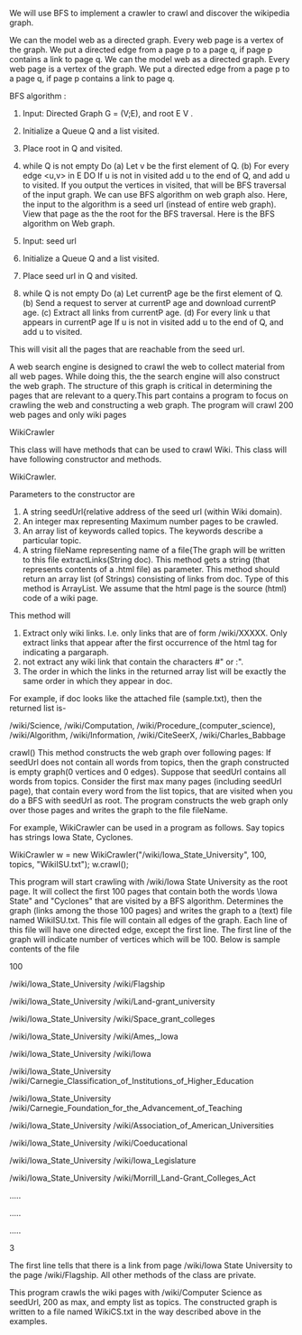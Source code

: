 We will use BFS to implement a crawler to crawl and discover the wikipedia graph.

We can the model web as a directed graph. Every web page is a vertex of the graph. We put a directed edge from a page p to a page q, if
page p contains a link to page q. We can the model web as a directed graph. Every web page is a vertex of the graph. We put a directed edge from a page p to a page q, if page p contains a link to page q.

BFS algorithm : 

1. Input: Directed Graph G = (V;E), and root E V .
2. Initialize a Queue Q and a list visited.
3. Place root in Q and visited.
4. while Q is not empty Do
(a) Let v be the first element of Q.
(b) For every edge <u,v> in E DO
      If u is not in visited add u to the end of Q, and add u to visited.
If you output the vertices in visited, that will be BFS traversal of the input graph. We can use BFS algorithm on web graph also. Here,
the input to the algorithm is a seed url (instead of entire web graph). View that page as the the root for the BFS traversal. 
Here is the BFS algorithm on Web graph.

1. Input: seed url
2. Initialize a Queue Q and a list visited.
3. Place seed url in Q and visited.
4. while Q is not empty Do
(a) Let currentP age be the first element of Q.
(b) Send a request to server at currentP age and download currentP age.
(c) Extract all links from currentP age.
(d) For every link u that appears in currentP age
      If u is not in visited add u to the end of Q, and add u to visited.

This will visit all the pages that are reachable from the seed url.

A web search engine is designed to crawl the web to collect material from all web pages. While doing this, the the search engine will also construct the web graph. The structure of this graph is critical in determining the pages that are relevant to a query.This part contains a program to focus on crawling the web and constructing a web graph. The program will crawl 200 web pages and only wiki pages

WikiCrawler

This class will have methods that can be used to crawl Wiki. This class will have following constructor and methods.

WikiCrawler.  

Parameters to the constructor are

1. A string seedUrl{relative address of the seed url (within Wiki domain).
2. An integer max representing Maximum number pages to be crawled.
3. An array list of keywords called topics. The keywords describe a particular topic.
4. A string fileName representing name of a file{The graph will be written to this file extractLinks(String doc). This method gets a string (that represents contents of a .html file) as parameter. This method should return an array list (of Strings) consisting of links from doc. Type of this method is ArrayList<String>. We assume that the html page is  the source (html) code of a wiki page.

This method will

1. Extract only wiki links. I.e. only links that are of form /wiki/XXXXX. Only extract links that appear after the first occurrence of the html tag for indicating a pargaraph.
2. not extract any wiki link that contain the characters \#" or \:".
3. The order in which the links in the returned array list will be exactly the same order in which they appear in doc.

For example, if doc looks like the attached file (sample.txt), then the returned list is-

/wiki/Science, /wiki/Computation, /wiki/Procedure_(computer_science),
/wiki/Algorithm, /wiki/Information, /wiki/CiteSeerX, /wiki/Charles_Babbage

crawl() This method constructs the web graph over following pages: If seedUrl does not contain all words from topics, then the graph
constructed is empty graph(0 vertices and 0 edges). Suppose that seedUrl contains all words from topics. Consider the first max many
pages (including seedUrl page), that contain every word from the list topics, that are visited when you do a BFS with seedUrl as root.
The program constructs the web graph only over those pages and writes the graph to the file fileName.

For example, WikiCrawler can be used in a program as follows. Say topics has strings Iowa State, Cyclones.

WikiCrawler w = new WikiCrawler("/wiki/Iowa_State_University", 100, topics, "WikiISU.txt");
w.crawl();

This program will start crawling with /wiki/Iowa State University as the root page. It will collect the first 100 pages that contain
both the words \Iowa State" and "Cyclones" that are visited by a BFS algorithm. Determines the graph (links among the those 100 pages)
and writes the graph to a (text) file named WikiISU.txt. This file will contain all edges of the graph. Each line of this file will
have one directed edge, except the first line. The first line of the graph will indicate number of vertices which will be 100. Below 
is sample contents of the file

100

/wiki/Iowa_State_University /wiki/Flagship

/wiki/Iowa_State_University /wiki/Land-grant_university

/wiki/Iowa_State_University /wiki/Space_grant_colleges

/wiki/Iowa_State_University /wiki/Ames,_Iowa

/wiki/Iowa_State_University /wiki/Iowa

/wiki/Iowa_State_University /wiki/Carnegie_Classification_of_Institutions_of_Higher_Education

/wiki/Iowa_State_University /wiki/Carnegie_Foundation_for_the_Advancement_of_Teaching

/wiki/Iowa_State_University /wiki/Association_of_American_Universities

/wiki/Iowa_State_University /wiki/Coeducational

/wiki/Iowa_State_University /wiki/Iowa_Legislature

/wiki/Iowa_State_University /wiki/Morrill_Land-Grant_Colleges_Act

.....

.....

.....

3


The first line tells that there is a link from page /wiki/Iowa State University to the page /wiki/Flagship. All other methods of the
class are private. 

This program crawls the wiki pages with /wiki/Computer Science as seedUrl, 200 as max, and empty list as topics. The constructed graph
is written to a file named WikiCS.txt in the way described above in the examples.

